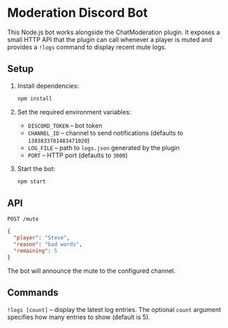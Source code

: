 # Moderation Discord Bot

This Node.js bot works alongside the ChatModeration plugin.
It exposes a small HTTP API that the plugin can call whenever a player is muted
and provides a `!logs` command to display recent mute logs.

## Setup

1. Install dependencies:
   ```bash
   npm install
   ```
2. Set the required environment variables:
   - `DISCORD_TOKEN` – bot token
   - `CHANNEL_ID` – channel to send notifications (defaults to `1383833781483471020`)
   - `LOG_FILE` – path to `logs.json` generated by the plugin
   - `PORT` – HTTP port (defaults to `3000`)

3. Start the bot:
   ```bash
   npm start
   ```

## API

`POST /mute`
```json
{
  "player": "Steve",
  "reason": "bad words",
  "remaining": 5
}
```

The bot will announce the mute to the configured channel.

## Commands

`!logs [count]` – display the latest log entries. The optional `count`
argument specifies how many entries to show (default is 5).
